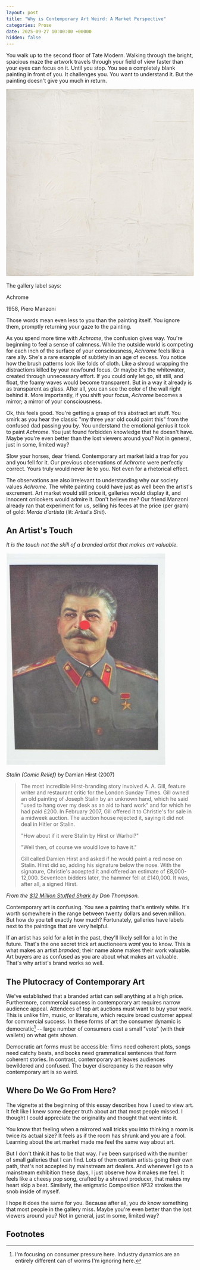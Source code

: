 ```yaml
---
layout: post
title: "Why is Contemporary Art Weird: A Market Perspective"
categories: Prose
date: 2025-09-27 10:00:00 +00000
hidden: false
---
```


You walk up to the second floor of Tate Modern.
Walking through the bright, spacious maze the artwork travels through your field of view faster than your eyes can focus on it.
Until you stop.
You see a completely blank painting in front of you.
It challenges you.
You want to understand it.
But the painting doesn't give you much in return.

![](../assets/modern/anachrome.jpg)

The gallery label says: 

Achrome

1958, Piero Manzoni

Those words mean even less to you than the painting itself.
You ignore them, promptly returning your gaze to the painting.

As you spend more time with _Achrome_, the confusion gives way.
You're beginning to feel a sense of calmness.
While the outside world is competing for each inch of the surface of your consciousness, _Achrome_ feels like a rare ally.
She's a rare example of subtlety in an age of excess.
You notice how the brush patterns look like folds of cloth.
Like a shroud wrapping the distractions killed by your newfound focus.
Or maybe it's the whitewater, created through unnecessary effort.
If you could only let go, sit still, and float, the foamy waves would become transparent.
But in a way it already is as transparent as glass.
After all, you can see the color of the wall right behind it.
More importantly, if you shift your focus, _Achrome_ becomes a mirror;
a mirror of your consciousness.

Ok, this feels good.
You're getting a grasp of this abstract art stuff.
You smirk as you hear the classic "my three year old could paint this" from the confused dad passing you by.
You understand the emotional genius it took to paint _Achrome_.
You just found forbidden knowledge that he doesn't have.
Maybe you're even better than the lost viewers around you?
Not in general, just in some, limited way?

Slow your horses, dear friend.
Contemporary art market laid a trap for you and you fell for it.
Our previous observations of _Achrome_ were perfectly correct.
Yours truly would never lie to you.
Not even for a rhetorical effect.

The observations are also irrelevant to understanding why our society values _Achrome_.
The white painting could have just as well been the artist's excrement.
Art market would still price it, galleries would display it, and innocent onlookers would admire it.
Don't believe me?
Our friend Manzoni already ran that experiment for us, selling his feces at the price (per gram) of gold: _Merda d’artista_ (lit: _Artist's Shit_).

## An Artist's Touch

_It is the touch not the skill of a branded artist that makes art valuable._


![Image of the Stalin's portrait described in the previous quote](../assets/modern/stalin.jpeg)

_Stalin (Comic Relief)_ by Damian Hirst (2007)

> The most incredible Hirst-branding story involved A. A. Gill, feature writer and restaurant critic for the London Sunday Times.
> Gill owned an old painting of Joseph Stalin by an unknown hand, which he said "used to hang over my desk as an aid to hard work" and for which he had paid £200.
> In February 2007, Gill offered it to Christie's for sale in a midweek auction.
> The auction house rejected it, saying it did not deal in Hitler or Stalin.
> 
> "How about if it were Stalin by Hirst or Warhol?"
> 
> "Well then, of course we would love to have it."
> 
> Gill called Damien Hirst and asked if he would paint a red nose on Stalin.
> Hirst did so, adding his signature below the nose.
> With the signature, Christie's accepted it and offered an estimate of £8,000-12,000.
> Seventeen bidders later, the hammer fell at £140,000.
> It was, after all, a signed Hirst.

_From the [$12 Million Stuffed Shark](https://www.goodreads.com/book/show/3717320-the-12-million-stuffed-shark) by Don Thompson._

Contemporary art is confusing.
You see a painting that's entirely white.
It's worth somewhere in the range between twenty dollars and seven million.
But how do you tell exactly how much?
Fortunately, galleries have labels next to the paintings that are very helpful.

If an artist has sold for a lot in the past, they'll likely sell for a lot in the future.
That's the one secret trick art auctioneers _want_ you to know.
This is what makes an artist _branded_;
their name alone makes their work valuable.
Art buyers are as confused as you are about what makes art valuable.
That's why artist's brand works so well.

## The Plutocracy of Contemporary Art

We've established that a branded artist can sell anything at a high price.
Furthermore, commercial success in contemporary art requires narrow audience appeal.
Attendees of top art auctions must want to buy your work.
This is unlike film, music, or literature, which require broad customer appeal for commercial success.
In these forms of art the consumer dynamic is democratic[^1] -- large number of consumers cast a small "vote" (with their wallets) on what gets shown.

Democratic art forms must be accessible: films need coherent plots, songs need catchy beats, and books need grammatical sentences that form coherent stories.
In contrast, contemporary art leaves audiences bewildered and confused.
The buyer discrepancy is the reason why contemporary art is so weird.

## Where Do We Go From Here?

The vignette at the beginning of this essay describes how I used to view art.
It felt like I knew some deeper truth about art that most people missed.
I thought I could appreciate the originality and thought that went into it.

You know that feeling when a mirrored wall tricks you into thinking a room is twice its actual size?
It feels as if the room has shrunk and you are a fool.
Learning about the art market made me feel the same way about art.

But I don't think it has to be that way.
I've been surprised with the number of small galleries that I can find.
Lots of them contain artists going their own path, that's not accepted by mainstream art dealers.
And whenever I go to a mainstream exhibition these days, I just observe how it makes me feel.
It feels like a cheesy pop song, crafted by a shrewd producer, that makes my heart skip a beat.
Similarly, the enigmatic Composition №32 strokes the snob inside of myself.

I hope it does the same for you.
Because after all, you _do_ know something that most people in the gallery miss.
Maybe you're even better than the lost viewers around you?
Not in general, just in some, limited way?

## Footnotes

[^1]: I'm focusing on consumer pressure here.
    Industry dynamics are an entirely different can of worms I'm ignoring here.

